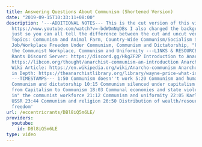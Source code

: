 ```yaml
---
title: Answering Questions About Communism (Shortened Version)
date: "2019-09-15T10:33:11+08:00"
description: '---ADDITIONAL NOTES--- This is the cut version of this video. Full version:
  https://www.youtube.com/watch?v=-bdWDmNqDBs I also changed the background a bit
  just so you can all tell the difference between the cut and uncut versions ;) Cut
  Topics: Communism and Animal Farm, Country-Wide Communism/Socialism Shortened Topics:
  Job/Workplace Freedom Under Communism, Communism and Dictatorship, "Fitting in"
  the Communist Workplace, Communism and Uniformity ---LINKS & RESOURCES--- Eccentric
  Rants Discord Server: https://discord.gg/HkgZF2P Introduction to Anarcho-Communism:
  https://libcom.org/thought/anarchist-communism-an-introduction Anarcho-Communism
  Wiki Article: https://en.wikipedia.org/wiki/Anarcho-communism Anarcho-Communism
  in Depth: https://theanarchistlibrary.org/library/wayne-price-what-is-anarchist-communism
  ---TIMESTAMPS--- 1:50 Communism doesn''t work 5:20 Communism and human nature 8:32
  Communism and dictatorship 10:15 Communism silenced under capitalism 14:28 Transition
  from Capitalism to Communism 18:03 Communal economies and state violence 20:13 "Fitting
  in" the communist workforce 21:12 Communism and uniformity 22:05 Karl Marx and the
  USSR 23:44 Communism and religion 26:50 Distribution of wealth/resources 30:51 Job/Workplace
  freedom'
url: /eccentricrants/DBl8iQ5m6LE/
providers:
  youtube:
    id: DBl8iQ5m6LE
type: video
---
```

